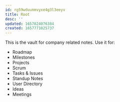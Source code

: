 ```yaml
---
id: rg59wduunmvyxe4g3l3eeyv
title: Root
desc: ''
updated: 1657824076384
created: 1657771025737
---
```

This is the vault for company related notes. Use it for:

- Roadmap
- Milestones
- Projects
- Scrum
- Tasks & Issues
- Standup Notes
- User Directory
- Ideas
- Meetings